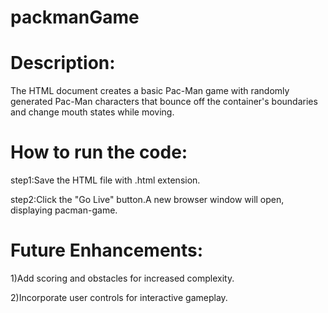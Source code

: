 
# packmanGame
# Description:
The HTML document creates a basic Pac-Man game with randomly generated Pac-Man characters that bounce off the container's boundaries and change mouth states while moving.

# How to run the code:
step1:Save the HTML file with .html extension.

step2:Click the "Go Live" button.A new browser window will open, displaying pacman-game.

# Future Enhancements:
1)Add scoring and obstacles for increased complexity.

2)Incorporate user controls for interactive gameplay.
